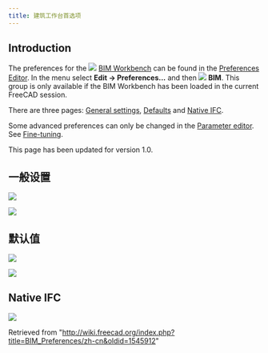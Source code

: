 ```yaml
---
title: 建筑工作台首选项
---
```

## Introduction

The preferences for the ![](/images/Workbench_BIM.svg) [BIM Workbench](/BIM_Workbench "BIM Workbench") can be found in the [Preferences Editor](/Preferences_Editor "Preferences Editor"). In the menu select **Edit → Preferences...** and then **![](/images/Workbench_BIM.svg) BIM**. This group is only available if the BIM Workbench has been loaded in the current FreeCAD session.

There are three pages: [General settings](#General_settings), [Defaults](#Defaults) and [Native IFC](#Native_IFC).

Some advanced preferences can only be changed in the [Parameter editor](/Std_DlgParameter "Std DlgParameter"). See [Fine-tuning](/Fine-tuning#BIM_Workbench "Fine-tuning").

This page has been updated for version 1.0.

## 一般设置

![](/images/Preference_Arch_Tab_01.png)

![](/images/Preferences_BIM_Page_General_settings.png)

## 默认值

![](/images/Preference_Arch_Tab_02.png)

![](/images/Preferences_BIM_Page_Defaults.png)

## Native IFC

![](/images/Preferences_BIM_Page_NativeIFC.png)

Retrieved from "<http://wiki.freecad.org/index.php?title=BIM_Preferences/zh-cn&oldid=1545912>"